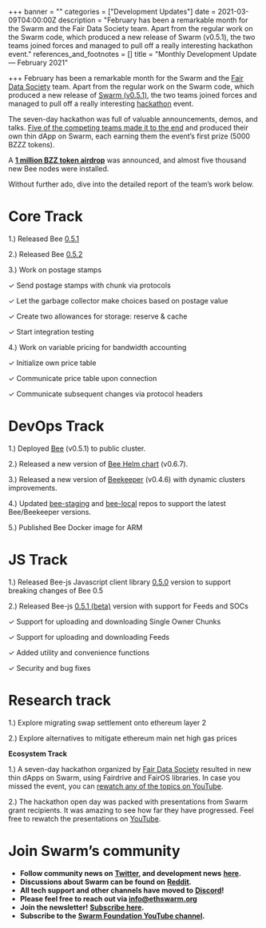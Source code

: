+++
banner = ""
categories = ["Development Updates"]
date = 2021-03-09T04:00:00Z
description = "February has been a remarkable month for the Swarm and the Fair Data Society team. Apart from the regular work on the Swarm code, which produced a new release of Swarm (v0.5.1), the two teams joined forces and managed to pull off a really interesting hackathon event."
references_and_footnotes = []
title = "Monthly Development Update — February 2021"

+++
February has been a remarkable month for the Swarm and the [Fair Data Society](https://fairdatasociety.org/) team. Apart from the regular work on the Swarm code, which produced a new release of [Swarm (v0.5.1)](https://github.com/ethersphere/bee/releases/tag/v0.5.2), the two teams joined forces and managed to pull off a really interesting [hackathon](https://medium.com/ethereum-swarm/liberate-data-week-hackathon-recap-4fc9899bd30d) event.

The seven-day hackathon was full of valuable announcements, demos, and talks. [Five of the competing teams made it to the end](https://www.youtube.com/watch?v=RS7qK5Kl1a8&list=PL6fQnFAjtuY-VdZ_5TNemX2gYc7eMfqhu&index=3) and produced their own thin dApp on Swarm, each earning them the event’s first prize (5000 BZZZ tokens).

A [**1 million BZZ token airdrop**](https://bit.ly/2Ov1bdG) was announced, and almost five thousand new Bee nodes were installed.

Without further ado, dive into the detailed report of the team’s work below.

# **Core Track**

1\.) Released Bee [0.5.1](https://github.com/ethersphere/bee/releases/tag/v0.5.1)

2\.) Released Bee [0.5.2](https://github.com/ethersphere/bee/releases/tag/v0.5.2)

3\.) Work on postage stamps

✓ Send postage stamps with chunk via protocols

✓ Let the garbage collector make choices based on postage value

✓ Create two allowances for storage: reserve & cache

✓ Start integration testing

4\.) Work on variable pricing for bandwidth accounting

✓ Initialize own price table

✓ Communicate price table upon connection

✓ Communicate subsequent changes via protocol headers

# **DevOps Track**

1\.) Deployed [Bee](https://github.com/ethersphere/bee) (v0.5.1) to public cluster.

2\.) Released a new version of [Bee Helm chart](https://github.com/ethersphere/helm/tree/master/charts/bee) (v0.6.7).

3\.) Released a new version of [Beekeeper](https://github.com/ethersphere/beekeeper) (v0.4.6) with dynamic clusters improvements.

4\.) Updated [bee-staging](https://github.com/ethersphere/bee-staging) and [bee-local](https://github.com/ethersphere/bee-local) repos to support the latest Bee/Beekeeper versions.

5\.) Published Bee Docker image for ARM

# **JS Track**

1\.) Released Bee-js Javascript client library [0.5.0](https://github.com/ethersphere/bee-js/releases/tag/v0.5.0) version to support breaking changes of Bee 0.5

2\.) Released Bee-js [0.5.1 (beta)](https://github.com/ethersphere/bee-js/releases/tag/v0.5.1) version with support for Feeds and SOCs

✓ Support for uploading and downloading Single Owner Chunks

✓ Support for uploading and downloading Feeds

✓ Added utility and convenience functions

✓ Security and bug fixes

# **Research track**

1\.) Explore migrating swap settlement onto ethereum layer 2

2\.) Explore alternatives to mitigate ethereum main net high gas prices

**Ecosystem Track**

1\.) A seven-day hackathon organized by [Fair Data Society](https://fairdatasociety.org/) resulted in new thin dApps on Swarm, using Fairdrive and FairOS libraries. In case you missed the event, you can [rewatch any of the topics on YouTube](https://www.youtube.com/watch?v=tHnASN9bUQI&list=PL6fQnFAjtuY-VdZ_5TNemX2gYc7eMfqhu).

2\.) The hackathon open day was packed with presentations from Swarm grant recipients. It was amazing to see how far they have progressed. Feel free to rewatch the presentations on [YouTube](https://www.youtube.com/watch?v=LSNpdwmqXZE&list=PL6fQnFAjtuY-VdZ_5TNemX2gYc7eMfqhu&index=8).

# Join Swarm’s community

* **Follow community news on** [**Twitter**](https://twitter.com/ethswarmhive)**, and development news** [**here**](https://twitter.com/ethswarm)**.**
* **Discussions about Swarm can be found on** [**Reddit**](https://www.reddit.com/r/ethswarm/)**.**
* **All tech support and other channels have moved to** [**Discord**](https://discord.gg/wdghaQsGq5)**!**
* **Please feel free to reach out via info@ethswarm.org**
* **Join the newsletter!** [**Subscribe here**](https://www.ethswarm.org/newsletter.html)**.**
* **Subscribe to the** [**Swarm Foundation YouTube channel**](https://www.youtube.com/channel/UCu6ywn9MTqdREuE6xuRkskA/videos)**.**